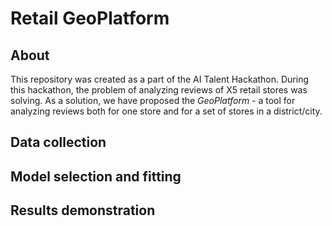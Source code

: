 # Retail GeoPlatform
## About
This repository was created as a part of the AI Talent Hackathon. During this hackathon, the problem of analyzing reviews of X5 retail stores was solving. As a solution, we have proposed the *GeoPlatform* - a tool for analyzing reviews both for one store and for a set of stores in a district/city.

## Data collection

## Model selection and fitting

## Results demonstration

